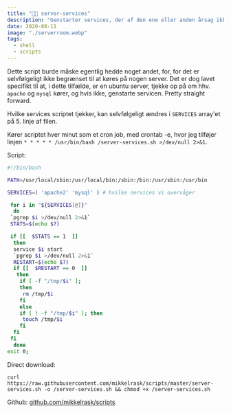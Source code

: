 ```yaml
---
title: "🐕‍🦺 server-services"
description: "Genstarter services, der af den ene eller anden årsag ikke kører. Tænkt til en server, hvor fx apache eller mysql kører."
date: 2020-08-11
image: "./serverroom.webp"
tags:
  - shell
  - scripts
---
```


Dette script burde måske egentlig hedde noget andet, for, for det er selvfølgeligt ikke begrænset til at køres på nogen server. Det er dog lavet specifikt til at, i dette tilfælde, er en ubuntu server, tjekke op på om hhv. `apache` og `mysql` kører, og hvis ikke, genstarte servicen. Pretty straight forward.

Hvilke services scriptet tjekker, kan selvfølgeligt ændres i `SERVICES` array'et på 5. linje af filen.

Kører scriptet hver minut som et cron job, med crontab -e, hvor jeg tilføjer linjen `* * * * * /usr/bin/bash /server-services.sh >/dev/null 2>&1`.

Script:

```bash
#!/bin/bash

PATH=/usr/local/sbin:/usr/local/bin:/sbin:/bin:/usr/sbin:/usr/bin

SERVICES=( 'apache2' 'mysql' ) # hvilke services vi overvåger

 for i in "${SERVICES[@]}"
  do
 `pgrep $i >/dev/null 2>&1`
 STATS=$(echo $?)

 if [[  $STATS == 1  ]]
  then
  service $i start
  `pgrep $i >/dev/null 2>&1`
  RESTART=$(echo $?)
  if [[  $RESTART == 0  ]]
   then
    if [ -f "/tmp/$i" ];
    then
     rm /tmp/$i
    fi
	else
    if [ ! -f "/tmp/$i" ]; then
     touch /tmp/$i
    fi
  fi
 fi
  done
exit 0;
```

Direct download:

`curl https://raw.githubusercontent.com/mikkelrask/scripts/master/server-services.sh -o /server-services.sh && chmod +x /server-services.sh`

Github: [github.com/mikkelrask/scripts](https://raw.githubusercontent.com/mikkelrask/scripts/master/server-services.sh)
